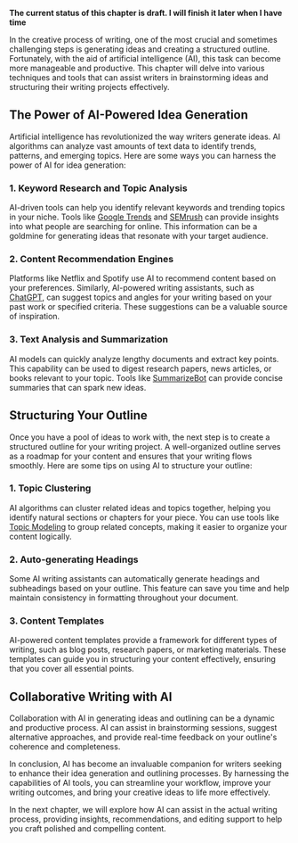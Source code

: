 **The current status of this chapter is draft. I will finish it later when I have time**

In the creative process of writing, one of the most crucial and sometimes challenging steps is generating ideas and creating a structured outline. Fortunately, with the aid of artificial intelligence (AI), this task can become more manageable and productive. This chapter will delve into various techniques and tools that can assist writers in brainstorming ideas and structuring their writing projects effectively.

The Power of AI-Powered Idea Generation
---------------------------------------

Artificial intelligence has revolutionized the way writers generate ideas. AI algorithms can analyze vast amounts of text data to identify trends, patterns, and emerging topics. Here are some ways you can harness the power of AI for idea generation:

### 1. **Keyword Research and Topic Analysis**

AI-driven tools can help you identify relevant keywords and trending topics in your niche. Tools like [Google Trends](https://trends.google.com) and [SEMrush](https://www.semrush.com) can provide insights into what people are searching for online. This information can be a goldmine for generating ideas that resonate with your target audience.

### 2. **Content Recommendation Engines**

Platforms like Netflix and Spotify use AI to recommend content based on your preferences. Similarly, AI-powered writing assistants, such as [ChatGPT](https://www.openai.com), can suggest topics and angles for your writing based on your past work or specified criteria. These suggestions can be a valuable source of inspiration.

### 3. **Text Analysis and Summarization**

AI models can quickly analyze lengthy documents and extract key points. This capability can be used to digest research papers, news articles, or books relevant to your topic. Tools like [SummarizeBot](https://www.summarizebot.com) can provide concise summaries that can spark new ideas.

Structuring Your Outline
------------------------

Once you have a pool of ideas to work with, the next step is to create a structured outline for your writing project. A well-organized outline serves as a roadmap for your content and ensures that your writing flows smoothly. Here are some tips on using AI to structure your outline:

### 1. **Topic Clustering**

AI algorithms can cluster related ideas and topics together, helping you identify natural sections or chapters for your piece. You can use tools like [Topic Modeling](https://en.wikipedia.org/wiki/Topic_model) to group related concepts, making it easier to organize your content logically.

### 2. **Auto-generating Headings**

Some AI writing assistants can automatically generate headings and subheadings based on your outline. This feature can save you time and help maintain consistency in formatting throughout your document.

### 3. **Content Templates**

AI-powered content templates provide a framework for different types of writing, such as blog posts, research papers, or marketing materials. These templates can guide you in structuring your content effectively, ensuring that you cover all essential points.

Collaborative Writing with AI
-----------------------------

Collaboration with AI in generating ideas and outlining can be a dynamic and productive process. AI can assist in brainstorming sessions, suggest alternative approaches, and provide real-time feedback on your outline's coherence and completeness.

In conclusion, AI has become an invaluable companion for writers seeking to enhance their idea generation and outlining processes. By harnessing the capabilities of AI tools, you can streamline your workflow, improve your writing outcomes, and bring your creative ideas to life more effectively.

In the next chapter, we will explore how AI can assist in the actual writing process, providing insights, recommendations, and editing support to help you craft polished and compelling content.
